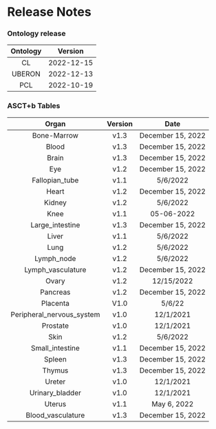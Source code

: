 
Release Notes
=============

### Ontology release

|Ontology|Version|
| :---: | :---: |
|CL|2022-12-15|
|UBERON|2022-12-13|
|PCL|2022-10-19|

### ASCT+b Tables

|Organ|Version|Date|
| :---: | :---: | :---: |
|Bone-Marrow|v1.3|December 15, 2022|
|Blood|v1.3|December 15, 2022|
|Brain|v1.3|December 15, 2022|
|Eye|v1.2|December 15, 2022|
|Fallopian_tube|v1.1|5/6/2022|
|Heart|v1.2|December 15, 2022|
|Kidney|v1.2|5/6/2022|
|Knee|v1.1|05-06-2022|
|Large_intestine|v1.3|December 15, 2022|
|Liver|v1.1|5/6/2022|
|Lung|v1.2|5/6/2022|
|Lymph_node|v1.2|5/6/2022|
|Lymph_vasculature|v1.2|December 15, 2022|
|Ovary|v1.2|12/15/2022|
|Pancreas|v1.2|December 15, 2022|
|Placenta|V1.0|5/6/22|
|Peripheral_nervous_system|v1.0|12/1/2021|
|Prostate|v1.0|12/1/2021|
|Skin|v1.2|5/6/2022|
|Small_intestine|v1.1|December 15, 2022|
|Spleen|v1.3|December 15, 2022|
|Thymus|v1.3|December 15, 2022|
|Ureter|v1.0|12/1/2021|
|Urinary_bladder|v1.0|12/1/2021|
|Uterus|v1.1|May 6, 2022|
|Blood_vasculature|v1.3|December 15, 2022|
